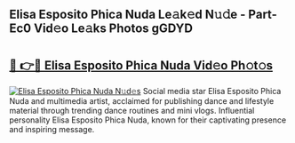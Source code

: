 ## Elisa Esposito Phica Nuda Le𝚊k𝚎d N𝚞𝚍e - Part-Ec0 Vid𝚎o Le𝚊ks Photos gGDYD

# <h2><a href="http://fbeika.evod.top/?m=Elisa+Esposito+Phica+Nuda">🔗 👉🔴 Elisa Esposito Phica Nuda Vid𝚎o Ph𝚘t𝚘s</a></h2>

[![Elisa Esposito Phica Nuda N𝚞d𝚎s](https://i.imgur.com/8V9OHl7.gif)](http://fbeika.evod.top/?m=Elisa+Esposito+Phica+Nuda)
Social media star Elisa Esposito Phica Nuda and multimedia artist, acclaimed for publishing dance and lifestyle material through trending dance routines and mini vlogs. Influential personality Elisa Esposito Phica Nuda, known for their captivating presence and inspiring message. 
